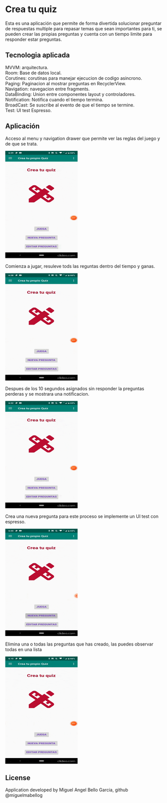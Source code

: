 # Crea tu quiz

Esta es una aplicación que permite de forma divertida solucionar preguntar de respuestas multiple para repasar temas que sean importantes para ti, se pueden crear las propias preguntas y cuenta con un tiempo limite para responder estar preguntas.

## Tecnologia aplicada

MVVM: arquitectura. <br />
Room: Base de datos local. <br />
Corutines: corutinas para manejar ejecucion de codigo asincrono.<br />
Paging: Paginacion al mostrar preguntas en RecyclerView.<br />
Navigation: navegacion entre fragments. <br />
DataBinding: Union entre componentes layout y controladores. <br />
Notification: Notifica cuando el tiempo termina. <br />
BroadCast: Se suscribe al evento de que el tiempo se termine. <br />
Test: UI test Espresso. <br />

## Aplicación

Acceso al menu y navigation drawer que permite ver las reglas del juego y de que se trata.

<img src="acercade.gif" width="230" height="340"/>

Comienza a jugar, resuleve tods las reguntas dentro del tiempo y ganas.

<img src="anwer.gif" width="230" height="340"/>

Despues de los 10 segundos asignados sin responder la preguntas perderas y se mostrara una notificacion.

<img src="timeup.gif" width="230" height="340"/>

Crea una nueva pregunta para este proceso se implemente un UI test con espresso.

<img src="newadd.gif" width="230" height="340"/>

Elimina una o todas las preguntas que has creado, las puedes observar todas en una lista

<img src="delete.gif" width="230" height="340"/>

## License

Application developed by Miguel Angel Bello Garcia, github @miguelmabellog



